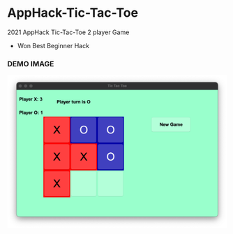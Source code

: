# AppHack-Tic-Tac-Toe
2021 AppHack Tic-Tac-Toe 2 player Game
- Won Best Beginner Hack
### DEMO IMAGE
![](images/demo2.png)
